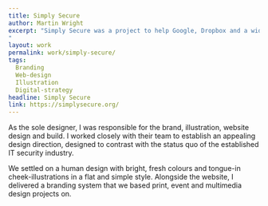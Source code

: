 ```yaml
---
title: Simply Secure
author: Martin Wright
excerpt: "Simply Secure was a project to help Google, Dropbox and a wider group of subject matter experts launch a new organisation, with the task of educating digital product teams in the importance of making their products secure.
"
layout: work
permalink: work/simply-secure/
tags:
  Branding
  Web-design
  Illustration
  Digital-strategy
headline: Simply Secure
link: https://simplysecure.org/
---
```

As the sole designer, I was responsible for the brand, illustration, website design and build. I worked closely with their team to establish an appealing design direction, designed to contrast with the status quo of the established IT security industry.

We settled on a human design with bright, fresh colours and tongue-in cheek-illustrations in a flat and simple style. Alongside the website, I delivered a branding system that we based print, event and multimedia design projects on. 



